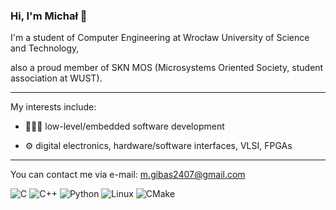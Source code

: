 ### Hi, I'm Michał 👋

I'm a student of Computer Engineering at Wrocław University of Science and Technology,


also a proud member of SKN MOS (Microsystems Oriented Society, student association at WUST).

--- 

My interests include:

* 👨🏽‍💻 low-level/embedded software development

* ⚙️ digital electronics, hardware/software interfaces, VLSI, FPGAs

---

You can contact me via e-mail: [m.gibas2407@gmail.com](mailto:m.gibas2407@gmail.com)

![C](https://img.shields.io/badge/c-%2300599C.svg?style=for-the-badge&logo=c&logoColor=white)
![C++](https://img.shields.io/badge/c++-%2300599C.svg?style=for-the-badge&logo=c%2B%2B&logoColor=white)
![Python](https://img.shields.io/badge/python-3670A0?style=for-the-badge&logo=python&logoColor=ffdd54)
![Linux](https://img.shields.io/badge/Linux-FCC624?style=for-the-badge&logo=linux&logoColor=black)
![CMake](https://img.shields.io/badge/CMake-%23008FBA.svg?style=for-the-badge&logo=cmake&logoColor=white)

